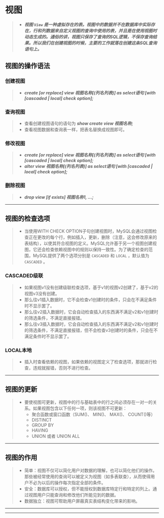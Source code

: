 # 视图

> - ***视图 `View` 是一种虚拟存在的表。视图中的数据并不在数据库中实际存在，行和列数据来自定义视图的查询中使用的表，并且是在使用视图时动态生成的。通俗的讲，视图只保存了查询的SQL逻辑，不保存查询结果。所以我们在创建视图的时候，主要的工作就落在创建这条SQL查询语句上。***

## 视图的操作语法

### 创建视图

> - ***create [or replace] view 视图名称[(列名列表)] as select语句 [with [cascaded | local] check option];***

### 查询视图

> - 查看创建视图语句的语句为 ***show create view 视图名称;***
> - 查看视图数据和查询表一样，把表名替换成视图即可。

### 修改视图

> - ***create [or replace] view 视图名称[(列名列表)] as select语句 [with [cascaded | local] check option];***
> - ***alter view 视图名称[(列名列表)] as select语句 [with [cascaded | local] check option];***

### 删除视图

> - ***drop view [if exists] 视图名称1, ...;***

---

## 视图的检查选项

> - 当使用WITH CHECK OPTION子句创建视图时，MySQL会通过视图检查正在更改的每个行，例如插入，更新，删除（注意，这会修改原来的表结构），以使其符合视图的定义。MySQL允许基于另一个视图创建视图，它还会检查依赖视图中的规则以保持一致性。为了确定检查的范围，MySQL提供了两个选项分别是 `CASCADED` 和 `LOCAL` ，默认值为 `CASCADED` 。

### CASCADED级联

> - 如果视图v1没有创建级联检查选项，基于v1的视图v2创建了，基于v2的视图v3没有创建。
> - 那么往v1插入数据时，它不会检查v1创建时的条件，只会在不满足条件时不显示罢了。
> - 那么往v2插入数据时，它会自动检查插入的东西满不满足v2和v1创建时的筛选条件，不满足直接报错。
> - 那么往v3插入数据时，它会自动检查插入的东西满不满足v2和v1创建时的筛选条件，不满足直接报错，但不会检查v3创建时的条件，只会在不满足条件时不显示罢了。

### LOCAL本地

> - 插入时查看依赖的视图，如果依赖的视图定义了检查选项，那就进行检查，违规就报错，否则不进行检查。

---

## 视图的更新

> - 要使视图可更新，视图中的行与基础表中的行之间必须存在一对一的关系。如果视图包含以下任何一项，则该视图不可更新：
>   - 聚合函数或窗口函数（SUM()、 MIN()、 MAX()、 COUNT()等）
>   - DISTINCT
>   - GROUP BY
>   - HAVING
>   - UNION 或者 UNION ALL

---

## 视图的作用

> - 简单：视图不仅可以简化用户对数据的理解，也可以简化他们的操作。那些被经常使用的查询可以被定义为视图（如多表联查），从而使得用户不必为以后的操作每次指定全部的条件。
> - 安全：数据库可以授权，但不能授权到数据库特定行和特定的列上。通过视图用户只能查询和修改他们所能见到的数据。
> - 数据独立：视图可帮助用户屏蔽真实表结构变化带来的影响。

---
---

